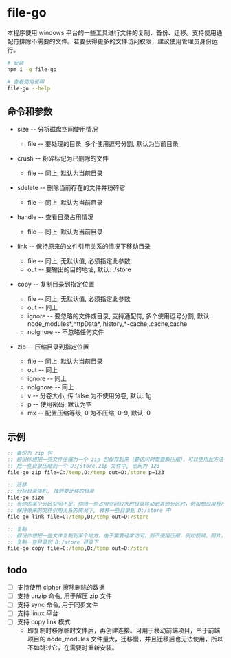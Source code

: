 # file-go
本程序使用 windows 平台的一些工具进行文件的复制、备份、迁移。支持使用通配符排除不需要的文件。若要获得更多的文件访问权限，建议使用管理员身份运行。

``` sh
# 安装
npm i -g file-go

# 查看使用说明
file-go --help
```

## 命令和参数
- size -- 分析磁盘空间使用情况
  - file -- 要处理的目录, 多个使用逗号分割, 默认为当前目录

- crush -- 粉碎标记为已删除的文件
  - file -- 同上, 默认为当前目录

- sdelete -- 删除当前存在的文件并粉碎它
  - file -- 同上, 默认为当前目录

- handle -- 查看目录占用情况
  - file -- 同上, 默认为当前目录

- link -- 保持原来的文件引用关系的情况下移动目录
  - file -- 同上, 无默认值, 必须指定此参数
  - out -- 要输出的目的地址, 默认: ./store

- copy -- 复制目录到指定位置
  - file -- 同上, 无默认值, 必须指定此参数
  - out -- 同上
  - ignore -- 要忽略的文件或目录, 支持通配符, 多个使用逗号分割, 默认: node_modules*,httpData*,.history,*-cache,.cache,cache
  - noIgnore -- 不忽略任何文件

- zip -- 压缩目录到指定位置
  - file -- 同上, 默认为当前目录
  - out -- 同上
  - ignore -- 同上
  - noIgnore -- 同上
  - v -- 分卷大小, 传 false 为不使用分卷, 默认: 1g
  - p -- 使用密码, 默认为空
  - mx -- 配置压缩等级, 0 为不压缩, 0-9, 默认: 0


## 示例

``` bat
:: 备份为 zip 包
:: 假设你想把一些文件压缩为一个 zip 包保存起来（要访问时需要解压缩），可以使用此方法。压缩后可以上传到云盘之类的地方。
:: 把一些目录压缩到一个 D:/store.zip 文件中, 密码为 123
file-go zip file=C:/temp,D:/temp out=D:/store p=123

:: 迁移
:: 分析目录体积, 找到要迁移的目录
file-go size
:: 当你的某个分区空间不足，你想一些占用空间较大的目录移动到其他分区时，例如想应用程序数据同时又不影响程序使用时，可以使用此方法。
:: 保持原来的文件引用关系的情况下, 转移一些目录到 D:/store 中
file-go link file=C:/temp,D:/temp out=D:/store

:: 复制
:: 假设你想把一些文件复制到某个地方，由于需要经常访问，则不使用压缩，例如视频、照片，可以使用此方法。
:: 复制一些目录到 D:/store 目录下
file-go copy file=C:/temp,D:/temp out=D:/store

```

## todo
- [ ] 支持使用 cipher 擦除删除的数据
- [ ] 支持 unzip 命令, 用于解压 zip 文件
- [ ] 支持 sync 命令, 用于同步文件
- [ ] 支持 linux 平台
- [ ] 支持 copy link 模式
  - 即复制时移除临时文件后，再创建连接。可用于移动前端项目，由于前端项目的 node_modules 文件量大，迁移慢，并且迁移后也无法使用，所以不如跳过它，在需要时重新安装。


